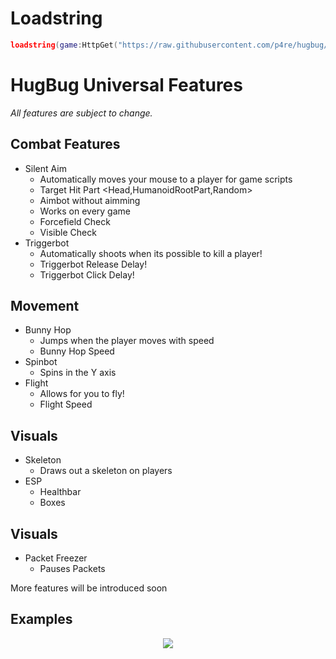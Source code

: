 # Loadstring
```lua
loadstring(game:HttpGet("https://raw.githubusercontent.com/p4re/hugbug/main/SRC.lua"))()
```
# HugBug Universal Features
<i>All features are subject to change.</i>
## Combat Features
* Silent Aim
    * Automatically moves your mouse to a player for game scripts
    * Target Hit Part <Head,HumanoidRootPart,Random>
    * Aimbot without aimming
    * Works on every game
    * Forcefield Check
    * Visible Check
* Triggerbot
    * Automatically shoots when its possible to kill a player!
    * Triggerbot Release Delay!
    * Triggerbot Click Delay!
## Movement
* Bunny Hop
    * Jumps when the player moves with speed
    * Bunny Hop Speed
* Spinbot
    * Spins in the Y axis
* Flight
    * Allows for you to fly!
    * Flight Speed
## Visuals
* Skeleton
    * Draws out a skeleton on players
* ESP
    * Healthbar
    * Boxes
## Visuals
* Packet Freezer
    * Pauses Packets

More features will be introduced soon

## Examples
<p align="center">
    <img src="[preview](https://github.com/p4re/hugbug/raw/main/README/hugbug%20(1).mp4)" />
</p>
